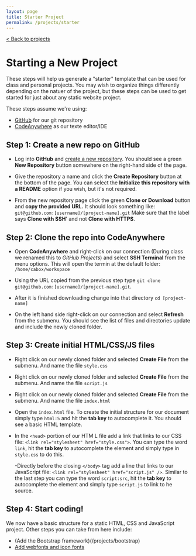 ```yaml
---
layout: page
title: Starter Project
permalink: /projects/starter
---
```


[< Back to projects](/projects)

# Starting a New Project

These steps will help us generate a "starter" template that can be used for class and personal projects. You may wish to organize things differently depending on the natuer of the project, but these steps can be used to get started for just about any static website project. 

These steps assume we're using:

- [GitHub](https://github.com) for our git repository
- [CodeAnywhere](https://codeanywhere.com/) as our texte editor/IDE

## Step 1: Create a new repo on GitHub

- Log into **GitHub** and [create a new repository](https://github.com/new). You should see a green **New Repository** button somewhere on the right-hand side of the page.

- Give the repository a name and  click the **Create Repository** button at the bottom of the page. You can select the **Initialize this repository with a README** option if you wish, but it's not required.

- From the new repository page click the green **Clone or Download** button and **copy the provided URL.** It should look something like: `git@github.com:[username]/[project-name].git` Make sure that the label says **Clone with SSH**' and not **Clone with HTTPS**.

## Step 2: Clone the repo into CodeAnywhere

- Open **CodeAnywhere** and right-click on our connection (During class we renamed this to *GitHub Projects*) and select  **SSH Terminal** from the menu options. This will open the termin at the default folder: `/home/cabox/workspace`

- Using the URL copied from the previous step type `git clone git@github.com:[username]/[project-name].git`.

- After it is finished downloading change into that directory `cd [project-name]` 

- On the left hand side right-click on our connection and select **Refresh** from the submenu. You should see the list of files and directories update and include the newly cloned folder. 


## Step 3: Create initial HTML/CSS/JS files

- Right click on our newly cloned folder and selected **Create File** from the submenu. And name the file `style.css`

- Right click on our newly cloned folder and selected **Create File** from the submenu. And name the file `script.js`

- Right click on our newly cloned folder and selected **Create File** from the submenu. And name the file `index.html`

- Open the `index.html` file. To create the initial structure for our document simply type `html:5` and hit the **tab key** to autocomplete it. You should see a basic HTML template.

- In the `<head>` portion of our HTM L file add a link that links to our CSS file: `<link rel="stylesheet" href="style.css">`. You can type the word `link`, hit the **tab key** to autocomplete the element and simply type in `style.css` to do this.
  
  -Directly before the closing `</body>` tag add a line that links to our JavaScript file: `<link rel="stylesheet" href="script.js" />`. Similar to the last step you can type the word `script:src`, hit the **tab key** to autocomplete the element and simply type `script.js` to link to he source.

## Step 4: Start coding!

We now have a basic structure for a static HTML, CSS and JavaScript project. Other steps you can take from here include:

- (Add the Bootstrap framework)(/projects/bootstrap)
- [Add webfonts and icon fonts](/projects/webfonts)